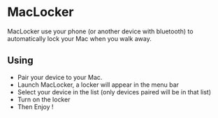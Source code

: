 # MacLocker

MacLocker use your phone (or another device with bluetooth) to automatically lock your Mac when you walk away.

## Using
- Pair your device to your Mac.
- Launch MacLocker, a locker will appear in the menu bar
- Select your device in the list (only devices paired will be in that list)
- Turn on the locker
- Then Enjoy !

